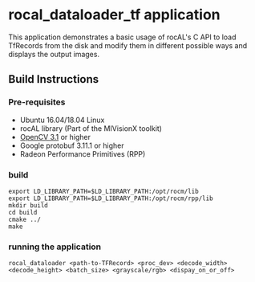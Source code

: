 # rocal_dataloader_tf application
This application demonstrates a basic usage of rocAL's C API to load TfRecords from the disk and modify them in different possible ways and displays the output images.

## Build Instructions

### Pre-requisites
*  Ubuntu 16.04/18.04 Linux
*  rocAL library (Part of the MIVisionX toolkit)
*  [OpenCV 3.1](https://github.com/opencv/opencv/releases) or higher
*  Google protobuf 3.11.1 or higher
*  Radeon Performance Primitives (RPP)

### build
  ````
  export LD_LIBRARY_PATH=$LD_LIBRARY_PATH:/opt/rocm/lib
  export LD_LIBRARY_PATH=$LD_LIBRARY_PATH:/opt/rocm/rpp/lib
  mkdir build
  cd build
  cmake ../
  make
  ````
### running the application
  ````
  rocal_dataloader <path-to-TFRecord> <proc_dev> <decode_width> <decode_height> <batch_size> <grayscale/rgb> <dispay_on_or_off>
  ````

